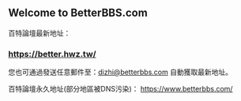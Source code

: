 ## Welcome to BetterBBS.com

百特論壇最新地址：

### https://better.hwz.tw/

您也可通過發送任意郵件至：dizhi@betterbbs.com 自動獲取最新地址。

百特論壇永久地址(部分地區被DNS污染)：
https://www.betterbbs.com/

